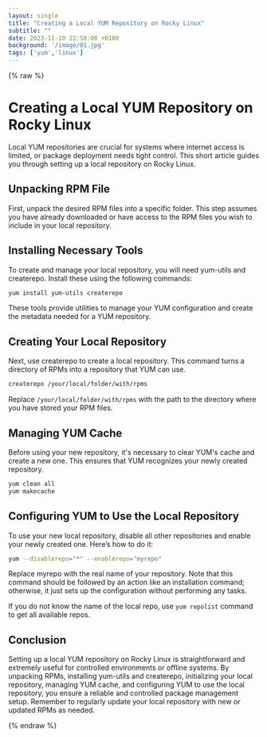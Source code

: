 ```yaml
---
layout: single
title: "Creating a Local YUM Repository on Rocky Linux"
subtitle: ""
date: 2023-11-10 22:50:00 +0100
background: '/image/01.jpg'
tags: ['yum','linux']
---
```


{% raw %}

# Creating a Local YUM Repository on Rocky Linux

Local YUM repositories are crucial for systems where internet access is limited, or package deployment needs tight control. This short article guides you through setting up a local repository on Rocky Linux.

## Unpacking RPM File

First, unpack the desired RPM files into a specific folder. This step assumes you have already downloaded or have access to the RPM files you wish to include in your local repository.

## Installing Necessary Tools

To create and manage your local repository, you will need yum-utils and createrepo. Install these using the following commands:

````bash
yum install yum-utils createrepo
````

These tools provide utilities to manage your YUM configuration and create the metadata needed for a YUM repository.

## Creating Your Local Repository

Next, use createrepo to create a local repository. This command turns a directory of RPMs into a repository that YUM can use.


````bash
createrepo /your/local/folder/with/rpms
````

Replace ``/your/local/folder/with/rpms`` with the path to the directory where you have stored your RPM files.

## Managing YUM Cache

Before using your new repository, it's necessary to clear YUM's cache and create a new one. This ensures that YUM recognizes your newly created repository.

````bash
yum clean all
yum makecache
````

## Configuring YUM to Use the Local Repository

To use your new local repository, disable all other repositories and enable your newly created one. Here’s how to do it:

````bash
yum --disablerepo="*" --enablerepo="myrepo"
````

Replace myrepo with the real name of your repository. Note that this command should be followed by an action like an installation command; otherwise, it just sets up the configuration without performing any tasks.

If you do not know the name of the local repo, use ``yum repolist`` command to get all available repos.

## Conclusion

Setting up a local YUM repository on Rocky Linux is straightforward and extremely useful for controlled environments or offline systems. By unpacking RPMs, installing yum-utils and createrepo, initializing your local repository, managing YUM cache, and configuring YUM to use the local repository, you ensure a reliable and controlled package management setup. Remember to regularly update your local repository with new or updated RPMs as needed.

{% endraw %}